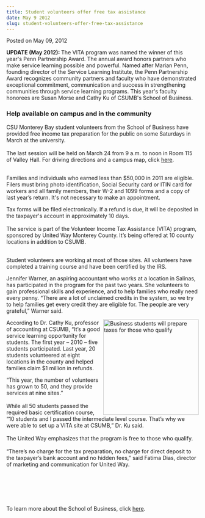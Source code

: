 ```yaml
---
title: Student volunteers offer free tax assistance
date: May 9 2012
slug: student-volunteers-offer-free-tax-assistance
---
```





<span class="date">Posted on May 09, 2012    </span>
<p class="small"><strong>UPDATE (May 2012):&#xA0;</strong>The VITA
program was named the winner of this year&apos;s Penn Partnership Award.
The annual award&#xA0;honors partners who make service learning
possible and powerful. Named after Marian Penn, founding director
of the Service Learning Institute, the Penn Partnership Award
recognizes community partners and faculty who have demonstrated
exceptional commitment, communication and success in strengthening
communities through service learning programs. This year&apos;s faculty
honorees are Susan Morse and Cathy Ku of CSUMB&apos;s School of
Business.&#xA0;</p>
<h3>Help available on campus and in the community</h3>
<p>CSU Monterey Bay student volunteers from the School of Business
have provided free income tax preparation for the public on some
Saturdays in March at the university.<br>
<br>
The last session will be held on March 24 from 9 a.m. to noon in
Room 115 of Valley Hall. For driving directions and a campus map,
click <a href="http://csumb.edu/map" rel="nofollow">here</a>.&#xA0;</br></br></p>
<p>Families and individuals who earned less than $50,000 in 2011
are eligible. Filers must bring photo identification, Social
Security card or ITIN card for workers and all family members,
their W-2 and 1099 forms and a copy of last year&#x2019;s return. It&apos;s not
necessary to make an appointment.</p>
<p>Tax forms will be filed electronically. If a refund is due, it
will be deposited in the taxpayer&apos;s account in approximately 10
days.<br>
<br>
The service is part of the Volunteer Income Tax Assistance (VITA)
program, sponsored by United Way Monterey County. It&#x2019;s being
offered at 10 county locations in addition to CSUMB.&#xA0;</br></br></p>
<p>Student volunteers are working at most of those sites.&#xA0;All
volunteers have completed a training course and have been certified
by the IRS.</p>
<p>Jennifer Warner, an aspiring accountant who works at a location
in Salinas, has participated in the program for the past two years.
She volunteers to gain professional skills and experience, and to
help families who really need every penny. &#x201C;There are a lot of
unclaimed credits in the system, so we try to help families get
every credit they are eligible for. The people are very grateful,&#x201D;
Warner said. &#xA0;</p>
<p><img alt="Business students will prepare taxes for those who qualify" src="http://news.csumb.edu/sites/default/files/65/attachments/news/images/income_tax_1.jpg" style="float:right; width:250px; height:250px">According to Dr.
Cathy Ku, professor of accounting at CSUMB, &#x201C;It&#x2019;s a good service
learning opportunity for students. The first year &#x2013; 2010 &#x2013; five
students participated. Last year, 20 students volunteered at eight
locations in the county and helped families claim $1 million in
refunds.</img></p>
<p>&#x201C;This year, the number of volunteers has grown to 50, and they
provide services at nine sites.&#x201D;<br>
<br>
While all 50 students passed the required basic certification
course, &#x201C;10 students and I passed the intermediate level course.
That&#x2019;s why we were able to set up a VITA site at CSUMB,&#x201D; Dr. Ku
said.<br>
<br>
The United Way emphasizes that the program is free to those who
qualify.<br>
<br>
&#x201C;There&#x2019;s no charge for the tax preparation, no charge for direct
deposit to the taxpayer&#x2019;s bank account and no hidden fees,&#x201D; said
Fatima Dias, director of marketing and communication for United
Way.</br></br></br></br></br></br></p>
<p>To learn more about the School of Business, click <a href="http://business.csumb.edu/" rel="nofollow">here</a>.</p>






